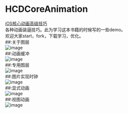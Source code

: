 # HCDCoreAnimation
[iOS核心动画高级技巧](https://www.gitbook.com/book/zsisme/ios-/details)
</br>
各种动画装逼技巧。此为学习这本书籍的时候写的一些demo。
</br>
欢迎大家start，fork，下载学习，优化。
</br>
##:关于图层
</br>
  ![image](https://github.com/huang303513/HCDCoreAnimation/blob/master/%E5%9B%BE%E5%B1%82%E7%9B%B8%E5%85%B3%E7%9F%A5%E8%AF%86%E2%80%94%E2%80%941%EF%BC%8C2%EF%BC%8C3%E7%AB%A0/%E5%9B%BE%E5%B1%82%E7%9B%B8%E5%85%B3123%E7%AB%A0.gif)
</br>
##:动画缓冲
</br>
 ![image](https://github.com/huang303513/HCDCoreAnimation/blob/master/%E5%8A%A8%E7%94%BB%E7%BC%93%E5%86%B2/%E5%8A%A8%E7%94%BB%E7%BC%93%E5%86%B2.gif)
</br>
##:专用图层
</br>
![image](https://github.com/huang303513/HCDCoreAnimation/blob/master/screenshot/%E4%B8%93%E7%94%A8%E5%9B%BE%E5%B1%82.gif)
</br>
##:图片实现时钟
</br>
![image](https://github.com/huang303513/HCDCoreAnimation/blob/master/screenshot/%E6%97%B6%E9%92%9F.gif)
</br>
##:显式动画
</br>
![image](https://github.com/huang303513/HCDCoreAnimation/blob/master/screenshot/%E6%98%BE%E5%BC%8F%E5%8A%A8%E7%94%BB.gif)
</br>
##:视图动画
</br>
![image](https://github.com/huang303513/HCDCoreAnimation/blob/master/screenshot/%E8%A7%86%E5%9B%BE%E5%8A%A8%E7%94%BB.gif)
</br>


